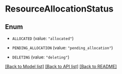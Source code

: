# ResourceAllocationStatus

## Enum


* `ALLOCATED` (value: `"allocated"`)

* `PENDING_ALLOCATION` (value: `"pending_allocation"`)

* `DELETING` (value: `"deleting"`)


[[Back to Model list]](../README.md#documentation-for-models) [[Back to API list]](../README.md#documentation-for-api-endpoints) [[Back to README]](../README.md)


